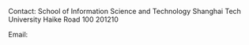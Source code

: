 Contact:
School of Information Science and Technology
Shanghai Tech University
Haike Road 100
201210

Email:
